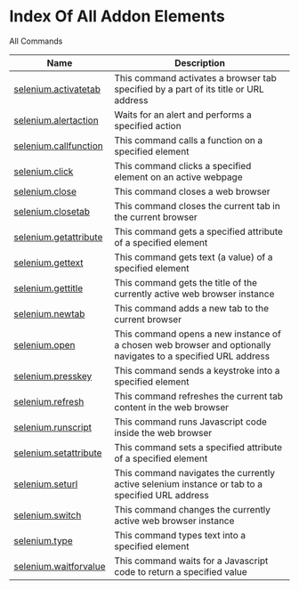 # Index Of All Addon Elements


 All Commands

| Name | Description |
| ---- | ----------- |
| [selenium.activatetab](Commands/SeleniumActivateTabCommand.md) | This command activates a browser tab specified by a part of its title or URL address |
| [selenium.alertaction](Commands/SeleniumAlertActionCommand.md) | Waits for an alert and performs a specified action |
| [selenium.callfunction](Commands/SeleniumCallFunctionCommand.md) | This command calls a function on a specified element |
| [selenium.click](Commands/SeleniumClickCommand.md) | This command clicks a specified element on an active webpage |
| [selenium.close](Commands/SeleniumCloseCommand.md) | This command closes a web browser |
| [selenium.closetab](Commands/SeleniumCloseTabCommand.md) | This command closes the current tab in the current browser |
| [selenium.getattribute](Commands/SeleniumGetAttributeCommand.md) | This command gets a specified attribute of a specified element |
| [selenium.gettext](Commands/SeleniumGetTextCommand.md) | This command gets text (a value) of a specified element |
| [selenium.gettitle](Commands/SeleniumGetTitleCommand.md) | This command gets the title of the currently active web browser instance |
| [selenium.newtab](Commands/SeleniumNewTabCommand.md) | This command adds a new tab to the current browser |
| [selenium.open](Commands/SeleniumOpenCommand.md) | This command opens a new instance of a chosen web browser and optionally navigates to a specified URL address |
| [selenium.presskey](Commands/SeleniumPressKeyCommand.md) | This command sends a keystroke into a specified element |
| [selenium.refresh](Commands/SeleniumRefreshCommand.md) | This command refreshes the current tab content in the web browser |
| [selenium.runscript](Commands/SeleniumRunScriptCommand.md) | This command runs Javascript code inside the web browser |
| [selenium.setattribute](Commands/SeleniumSetAttributeCommand.md) | This command sets a specified attribute of a specified element |
| [selenium.seturl](Commands/SeleniumSetUrlCommand.md) | This command navigates the currently active selenium instance or tab to a specified URL address |
| [selenium.switch](Commands/SeleniumSwitchCommand.md) | This command changes the currently active web browser instance |
| [selenium.type](Commands/SeleniumTypeCommand.md) | This command types text into a specified element |
| [selenium.waitforvalue](Commands/SeleniumWaitForValueCommand.md) | This command waits for a Javascript code to return a specified value |

